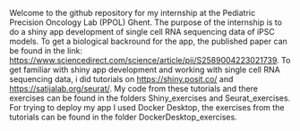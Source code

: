 Welcome to the github repository for my internship at the Pediatric Precision Oncology Lab (PPOL) Ghent.
The purpose of the internship is to do a shiny app development of single cell RNA sequencing data of iPSC models.
To get a biological backround for the app, the published paper can be found in the link: https://www.sciencedirect.com/science/article/pii/S2589004223021739.
To get familiar with shiny app development and working with single cell RNA sequencing data, i did tutorials on https://shiny.posit.co/ and https://satijalab.org/seurat/.
My code from these tutorials and there exercises can be found in the folders Shiny_exercises and Seurat_exercises.
For trying to deploy my app I used Docker Desktop, the exercises from the tutorials can be found in the folder DockerDesktop_exercises.
